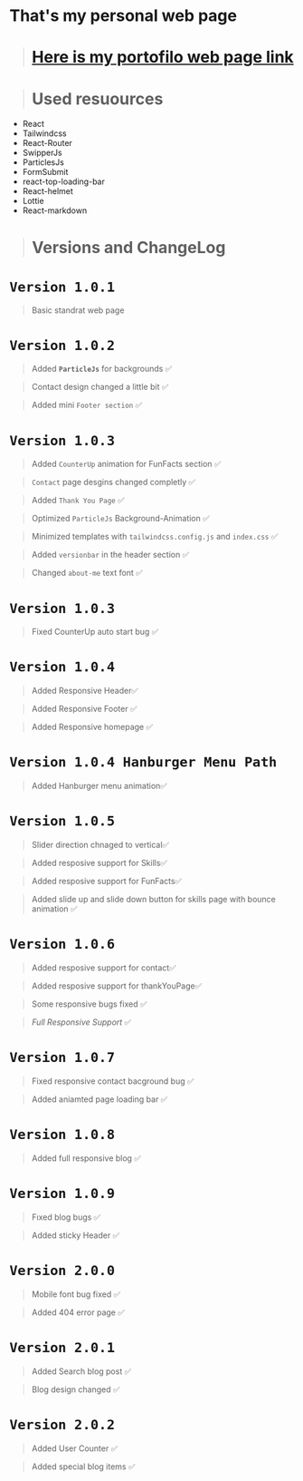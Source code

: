 # That's my personal web page

> # [Here is my portofilo web page link](https://azizportofilio.netlify.app/)

> # Used resuources

- React
- Tailwindcss
- React-Router
- SwipperJs
- ParticlesJs
- FormSubmit
- react-top-loading-bar
- React-helmet
- Lottie
- React-markdown

> # Versions and ChangeLog

# `Version 1.0.1`

> Basic standrat web page

# `Version 1.0.2`

> Added **`ParticleJs`** for backgrounds ✅

> Contact design changed a little bit ✅

> Added mini `Footer section` ✅

# `Version 1.0.3`

> Added `CounterUp` animation for FunFacts section ✅

> `Contact` page desgins changed completly ✅

> Added `Thank You Page` ✅

> Optimized `ParticleJs` Background-Animation ✅

> Minimized templates with `tailwindcss.config.js` and `index.css` ✅

> Added `versionbar` in the header section ✅

> Changed `about-me` text font ✅

# `Version 1.0.3`

> Fixed CounterUp auto start bug ✅

# `Version 1.0.4`

> Added Responsive Header✅

> Added Responsive Footer ✅

> Added Responsive homepage ✅

# `Version 1.0.4 Hanburger Menu Path`

> Added Hanburger menu animation✅

# `Version 1.0.5`

> Slider direction chnaged to vertical✅

> Added resposive support for Skills✅

> Added resposive support for FunFacts✅

> Added slide up and slide down button for skills page with bounce animation ✅

# `Version 1.0.6`

> Added resposive support for contact✅

> Added resposive support for thankYouPage✅

> Some responsive bugs fixed ✅

> _Full Responsive Support_ ✅

# `Version 1.0.7`

> Fixed responsive contact bacground bug ✅

> Added aniamted page loading bar ✅

# `Version 1.0.8`

> Added full responsive blog ✅

# `Version 1.0.9`

> Fıxed blog bugs ✅

> Added sticky Header ✅

# `Version 2.0.0`

> Mobile font bug fixed ✅

> Added 404 error page ✅
# `Version 2.0.1`

> Added Search blog post ✅

> Blog design changed ✅

# `Version 2.0.2`

> Added User Counter ✅

> Added special blog items ✅
